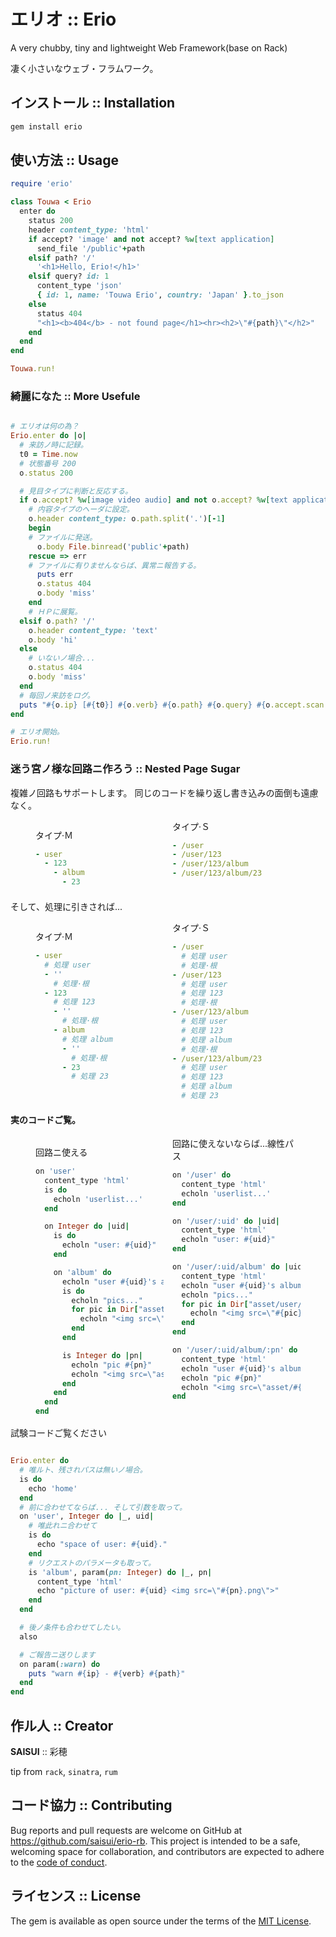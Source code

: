 # エリオ :: Erio

A very chubby, tiny and lightweight Web Framework(base on Rack)

凄く小さいなウェブ・フラムワーク。

<style>
  [cols-2] { column-count: 2 }
  [cols-3] { column-count: 3 }
  [cols-4] { column-count: 4 }
</style>

## インストール :: Installation

```bash
gem install erio
```

## 使い方法 :: Usage

```ruby
require 'erio'

class Touwa < Erio
  enter do
    status 200
    header content_type: 'html'
    if accept? 'image' and not accept? %w[text application]
      send_file '/public'+path
    elsif path? '/'
      '<h1>Hello, Erio!</h1>'
    elsif query? id: 1
      content_type 'json'
      { id: 1, name: 'Touwa Erio', country: 'Japan' }.to_json
    else
      status 404
      "<h1><b>404</b> - not found page</h1><hr><h2>\"#{path}\"</h2>"
    end
  end
end

Touwa.run!

```

### 綺麗になた :: More Usefule

```ruby

# エリオは何の為？
Erio.enter do |o|
  # 来訪ノ時に記録。
  t0 = Time.now
  # 状態番号 200
  o.status 200

  # 見目タイプに判断と反応する。
  if o.accept? %w[image video audio] and not o.accept? %w[text application]
    # 内容タイプのヘーダに設定。
    o.header content_type: o.path.split('.')[-1]
    begin
    # ファイルに発送。
      o.body File.binread('public'+path)
    rescue => err
    # ファイルに有りませんならば、異常ニ報告する。
      puts err
      o.status 404
      o.body 'miss'
    end
    # ＨＰに展覧。
  elsif o.path? '/'
    o.header content_type: 'text'
    o.body 'hi'
  else
    # いないノ場合...
    o.status 404
    o.body 'miss'
  end
  # 毎回ノ来訪をログ。
  puts "#{o.ip} [#{t0}] #{o.verb} #{o.path} #{o.query} #{o.accept.scan(/\w+(?=\/)/).uniq.join(',')} #{"%.04f" % (Time.now-t0).to_f}"
end

# エリオ開始。
Erio.run!
```

### 迷う宮ノ様な回路ニ作ろう :: Nested Page Sugar


複雑ノ回路もサポートします。
同じのコードを繰り返し書き込みの面倒も遠慮なく。

<figure cols-2>

タイプ·Ｍ

```yaml
- user
  - 123
    - album
      - 23
```

タイプ·Ｓ

```yaml
- /user
- /user/123
- /user/123/album
- /user/123/album/23

```

</figure>

そして、処理に引きされば...

<figure cols-2>

タイプ·Ｍ

```yaml
- user
  # 処理 user
  - ''
    # 処理·根
  - 123
    # 処理 123
    - ''
      # 処理·根
    - album
      # 処理 album
      - ''
        # 処理·根
      - 23
        # 処理 23
```

タイプ·Ｓ

```yaml
- /user
  # 処理 user
  # 処理·根
- /user/123
  # 処理 user
  # 処理 123
  # 処理·根
- /user/123/album
  # 処理 user
  # 処理 123
  # 処理 album
  # 処理·根
- /user/123/album/23
  # 処理 user
  # 処理 123
  # 処理 album
  # 処理 23

```

</figure>

#### 実のコードご覧。


<figure cols-2>

回路ニ使える

```ruby
on 'user'
  content_type 'html'
  is do
    echoln 'userlist...'
  end

  on Integer do |uid|
    is do
      echoln "user: #{uid}"
    end

    on 'album' do
      echoln "user #{uid}'s album"
      is do
        echoln "pics..."
        for pic in Dir["asset/user/#{uid}/*.png"]
          echoln "<img src=\"#{pic}\">"
        end
      end

      is Integer do |pn|
        echoln "pic #{pn}"
        echoln "<img src=\"asset/#{uid}/#{pn}.png\">"
      end
    end
  end
end
```

回路に使えないならば...線性パス

```ruby
on '/user' do
  content_type 'html'
  echoln 'userlist...'
end

on '/user/:uid' do |uid|
  content_type 'html'
  echoln "user: #{uid}"
end

on '/user/:uid/album' do |uid|
  content_type 'html'
  echoln "user #{uid}'s album"
  echoln "pics..."
  for pic in Dir["asset/user/#{uid}/*.png"].map
    echoln "<img src=\"#{pic}\">"
  end
end

on '/user/:uid/album/:pn' do |uid, pn|
  content_type 'html'
  echoln "user #{uid}'s album"
  echoln "pic #{pn}"
  echoln "<img src=\"asset/#{uid}/#{pn}.png\">"
end
```

</figure>

試験コードご覧ください

```ruby

Erio.enter do
  # 唯ルト、残されパスは無いノ場合。
  is do
    echo 'home'
  end
  # 前に合わせてならば... そして引数を取って。
  on 'user', Integer do |_, uid|
    # 唯此れニ合わせて
    is do
      echo "space of user: #{uid}."
    end
    # リクエストのパラメータも取って。
    is 'album', param(pn: Integer) do |_, pn|
      content_type 'html'
      echo "picture of user: #{uid} <img src=\"#{pn}.png\">"
    end
  end

  # 後ノ条件も合わせてしたい。
  also

  # ご報告ニ送りします
  on param(:warn) do
    puts "warn #{ip} - #{verb} #{path}"
  end
end

```

## 作ル人 :: Creator

__SAISUI__ :: 彩穂

tip from `rack`, `sinatra`, `rum`

## コード協力 :: Contributing

Bug reports and pull requests are welcome on GitHub at https://github.com/saisui/erio-rb. This project is intended to be a safe, welcoming space for collaboration, and contributors are expected to adhere to the [code of conduct](https://github.com/saisui/erio-rb/blob/master/CODE_OF_CONDUCT.md).

## ライセンス :: License

The gem is available as open source under the terms of the [MIT License](https://opensource.org/licenses/MIT).
